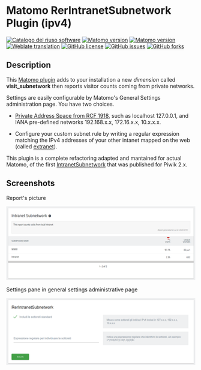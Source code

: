 # Matomo RerIntranetSubnetwork Plugin (ipv4)

[![Catalogo del riuso software](https://img.shields.io/badge/Riuso%20AGID-Software-%230076e3)](https://developers.italia.it/it/pa/r_emiro)
[![Matomo version](https://img.shields.io/badge/matomo-4.x--dev-success)](https://github.com/matomo-org/matomo)
[![Matomo version](https://img.shields.io/badge/matomo-3.x--dev-success)](https://github.com/matomo-org/matomo)
[![Weblate translation](https://hosted.weblate.org/widgets/matomo/-/communityplugin-rerintranetsubnetwork/svg-badge.svg)](https://hosted.weblate.org/engage/matomo/)
[![GitHub license](https://img.shields.io/github/license/RegioneER/RerIntranetSubnetwork)](https://github.com/RegioneER/RerIntranetSubnetwork/blob/master/LICENSE)
[![GitHub issues](https://img.shields.io/github/issues/RegioneER/RerIntranetSubnetwork)](https://github.com/RegioneER/RerIntranetSubnetwork/issues)
[![GitHub forks](https://img.shields.io/github/forks/RegioneER/RerIntranetSubnetwork)](https://github.com/RegioneER/RerIntranetSubnetwork/network)

## Description

This [Matomo plugin](https://plugins.matomo.org/RerIntranetSubnetwork) adds to your installation a new _dimension_ called **visit_subnetwork** then reports visitor counts coming from private networks.

Settings are easily configurable by Matomo's General Settings administration page. You have two choices.

- [Private Address Space from RCF 1918](https://datatracker.ietf.org/doc/html/rfc1918#section-3), such as localhost 127.0.0.1, and IANA pre-defined networks 192.168.x.x, 172.16.x.x, 10.x.x.x.

- Configure your custom subnet rule by writing a regular expression matching the IPv4 addresses of your other intanet mapped on the web (called [extranet](https://en.wikipedia.org/wiki/Extranet)).

This plugin is a complete refactoring adapted and mantained for actual Matomo, of the first [IntranetSubnetwork](https://github.com/kwasib/IntranetSubNetwork) that was published for Piwik 2.x.

## Screenshots

Report's picture

![Report's picture](screenshots/report.png)

Settings pane in general settings administrative page

![Plugin's settings](screenshots/settings.png)

